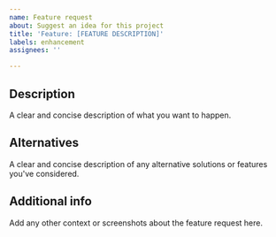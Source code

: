 ```yaml
---
name: Feature request
about: Suggest an idea for this project
title: 'Feature: [FEATURE DESCRIPTION]'
labels: enhancement
assignees: ''

---
```


## Description
A clear and concise description of what you want to happen.

## Alternatives
A clear and concise description of any alternative solutions or features you've considered.

## Additional info
Add any other context or screenshots about the feature request here.
